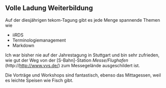 ## Volle Ladung Weiterbildung
Auf der diesjährigen tekom-Tagung gibt es jede Menge spannende Themen wie

* iiRDS
* Terminologiemanagement
* Markdown

Ich war bisher nie auf der Jahrestagung in Stuttgart und bin sehr zufrieden, wie gut der Weg von der [S-Bahn]-Station *Messe/Flughafen* (http://http://www.vvs.de/) zum Messegelände ausgeschildert ist.

Die Vorträge und Workshops sind fantastisch, ebenso das Mittagessen, weil es leichte Speisen wie Fisch gibt.
